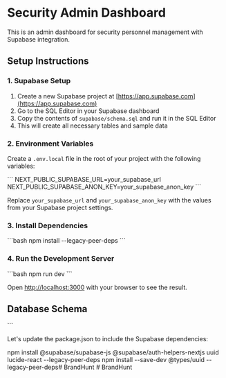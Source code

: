 # Security Admin Dashboard

This is an admin dashboard for security personnel management with Supabase integration.

## Setup Instructions

### 1. Supabase Setup

1. Create a new Supabase project at [https://app.supabase.com](https://app.supabase.com)
2. Go to the SQL Editor in your Supabase dashboard
3. Copy the contents of `supabase/schema.sql` and run it in the SQL Editor
4. This will create all necessary tables and sample data

### 2. Environment Variables

Create a `.env.local` file in the root of your project with the following variables:

\`\`\`
NEXT_PUBLIC_SUPABASE_URL=your_supabase_url
NEXT_PUBLIC_SUPABASE_ANON_KEY=your_supabase_anon_key
\`\`\`

Replace `your_supabase_url` and `your_supabase_anon_key` with the values from your Supabase project settings.

### 3. Install Dependencies

\`\`\`bash
npm install  --legacy-peer-deps
\`\`\`

### 4. Run the Development Server

\`\`\`bash
npm run dev
\`\`\`

Open [http://localhost:3000](http://localhost:3000) with your browser to see the result.


## Database Schema

\`\`\`

Let's update the package.json to include the Supabase dependencies:


npm install @supabase/supabase-js @supabase/auth-helpers-nextjs uuid lucide-react --legacy-peer-deps
npm install --save-dev @types/uuid --legacy-peer-deps#   B r a n d H u n t  
 #   B r a n d H u n t  
 